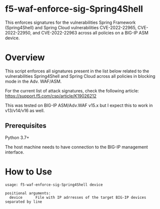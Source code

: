 # f5-waf-enforce-sig-Spring4Shell
This enforces signatures for the vulnerabilities Spring Framework (Spring4Shell) and Spring Cloud vulnerabilities CVE-2022-22965, CVE-2022-22950, and CVE-2022-22963 across all policies on a BIG-IP ASM device.

# Overview

This script enforces all signatures present in the list below related to the vulnerabilities Spring4Shell and Spring Cloud across all policies in blocking mode in the Adv. WAF/ASM.

For the current list of attack signatures, check the following article:
https://support.f5.com/csp/article/K19026212

This was tested on BIG-IP ASM/Adv.WAF v15.x but I expect this to work in v13/v14/v16 as well.

## Prerequisites

Python 3.7+

The host machine needs to have connection to the BIG-IP management interface.

# How to Use

```
usage: f5-waf-enforce-sig-Spring4Shell device

positional arguments:
  device      File with IP adrresses of the target BIG-IP devices separated by line
